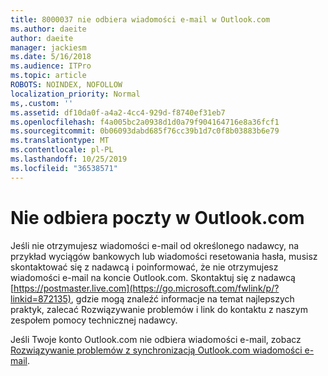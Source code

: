 ```yaml
---
title: 8000037 nie odbiera wiadomości e-mail w Outlook.com
ms.author: daeite
author: daeite
manager: jackiesm
ms.date: 5/16/2018
ms.audience: ITPro
ms.topic: article
ROBOTS: NOINDEX, NOFOLLOW
localization_priority: Normal
ms,.custom: ''
ms.assetid: df10da0f-a4a2-4cc4-929d-f8740ef31eb7
ms.openlocfilehash: f4a005bc2a0938d1d0a79f904164716e8a36fcf1
ms.sourcegitcommit: 0b06093dabd685f76cc39b1d7c0f8b03883b6e79
ms.translationtype: MT
ms.contentlocale: pl-PL
ms.lasthandoff: 10/25/2019
ms.locfileid: "36538571"
---
```

# <a name="not-receiving-mail-in-outlookcom"></a>Nie odbiera poczty w Outlook.com

Jeśli nie otrzymujesz wiadomości e-mail od określonego nadawcy, na przykład wyciągów bankowych lub wiadomości resetowania hasła, musisz skontaktować się z nadawcą i poinformować, że nie otrzymujesz wiadomości e-mail na koncie Outlook.com. Skontaktuj się z nadawcą [https://postmaster.live.com](https://go.microsoft.com/fwlink/p/?linkid=872135), gdzie mogą znaleźć informacje na temat najlepszych praktyk, zalecać Rozwiązywanie problemów i link do kontaktu z naszym zespołem pomocy technicznej nadawcy.
  
Jeśli Twoje konto Outlook.com nie odbiera wiadomości e-mail, zobacz [Rozwiązywanie problemów z synchronizacją Outlook.com wiadomości e-mail](https://go.microsoft.com/fwlink/p/?linkid=874363).
  

